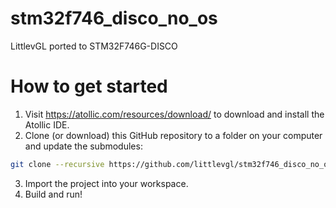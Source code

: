 # stm32f746_disco_no_os
LittlevGL ported to STM32F746G-DISCO

# How to get started
1. Visit https://atollic.com/resources/download/ to download and install the Atollic IDE.
2. Clone (or download) this GitHub repository to a folder on your computer and update the submodules:

```sh
git clone --recursive https://github.com/littlevgl/stm32f746_disco_no_os_atollic.git
```

3. Import the project into your workspace.
4. Build and run!
